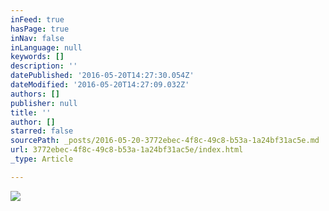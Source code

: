 ```yaml
---
inFeed: true
hasPage: true
inNav: false
inLanguage: null
keywords: []
description: ''
datePublished: '2016-05-20T14:27:30.054Z'
dateModified: '2016-05-20T14:27:09.032Z'
authors: []
publisher: null
title: ''
author: []
starred: false
sourcePath: _posts/2016-05-20-3772ebec-4f8c-49c8-b53a-1a24bf31ac5e.md
url: 3772ebec-4f8c-49c8-b53a-1a24bf31ac5e/index.html
_type: Article

---
```

![](https://the-grid-user-content.s3-us-west-2.amazonaws.com/c3046518-d726-4571-ba1d-0d095e6be2b8.jpg)
